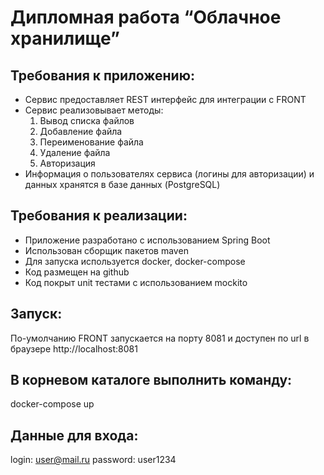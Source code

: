 # Дипломная работа “Облачное хранилище”

## Требования к приложению:

- Сервис предоставляет REST интерфейс для интеграции с FRONT
- Сервис реализовывает методы:
  1. Вывод списка файлов
  2. Добавление файла
  3. Переименование файла
  4. Удаление файла
  5. Авторизация
- Информация о пользователях сервиса (логины для авторизации) и данных хранятся в базе данных (PostgreSQL)

## Требования к реализации:

- Приложение разработано с использованием Spring Boot
- Использован сборщик пакетов maven
- Для запуска используется docker, docker-compose
- Код размещен на github
- Код покрыт unit тестами с использованием mockito

## Запуск:

По-умолчанию FRONT запускается на порту 8081 и доступен по url в браузере http://localhost:8081

## В корневом каталоге выполнить команду:

docker-compose up

## Данные для входа:

login: user@mail.ru
password: user1234
